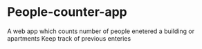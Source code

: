 # People-counter-app
A web app which counts number of people enetered a building or apartments
Keep track of previous enteries
